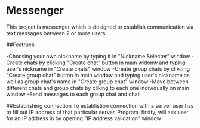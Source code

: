 # Messenger 

This project is messenger which is designed to establish communication via text messages between 2 or more users 

##Featrues 

-Choosing your own nickname by typing it in "Nickname Selecter" window 
-Create chats by clicking "Create chat" button in main widonw and typing user's nickname in "Create chats" window
-Create group chats by clikcing "Create group chat" button in main window and typing user's nickname as well as group chat's name in "Create group chat" window 
-Move between different chats and group chats by cliking to each one individually on main window 
-Send messages to each group chat and chat 

##Establishing connection 
To establistion connection with a server user has to fill out IP address of that particular server.
Program, firslty, will ask user for an IP address in by opening "IP address validation" window 




